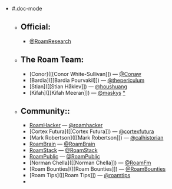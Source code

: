 - #.doc-mode
    - ## **Official:**
        - [@RoamResearch](https://twitter.com/RoamResearch)
    - ## The Roam Team:
        - [Conor]([[Conor White-Sullivan]]) — [@Conaw](https://twitter.com/Conaw)
        - [Bardia]([[Bardia Pourvakil]]) — [@thepericulum](https://twitter.com/thepericulum) 
        - [Stian]([[Stian Håklev]]) — [@houshuang](https://twitter.com/houshuang)
        - [Kifah]([[Kifah Meeran]]) — [@maskys](https://twitter.com/maskys_) [*](((4pxjYKdw9)))
    - ## Community::
        - [RoamHacker]([[RoamHacker]]) — [@roamhacker](https://twitter.com/roamhacker)
        - [Cortex Futura]([[Cortex Futura]]) — [@cortexfutura](https://twitter.com/cortexfutura)
        - [Mark Robertson]([[Mark Robertson]]) — [@calhistorian](https://twitter.com/calhistorian)
        - [RoamBrain]([[RoamBrain]]) — [@RoamBrain](https://twitter.com/RoamBrain)
        - [RoamStack]([[RoamStack]]) — [@RoamStack](https://twitter.com/RoamStack)
        - [RoamPublic]([[RoamPublic]]) — [@RoamPublic](https://twitter.com/RoamPublic)
        - [Norman Chella]([[Norman Chella]]) — [@RoamFm](https://twitter.com/RoamFm)
        - [Roam Bounties]([[Roam Bounties]]) — [@RoamBounties](https://twitter.com/RoamBounties)
        - [Roam Tips]([[Roam Tips]]) — [@roamtips](https://twitter.com/roamtips)
        - 
